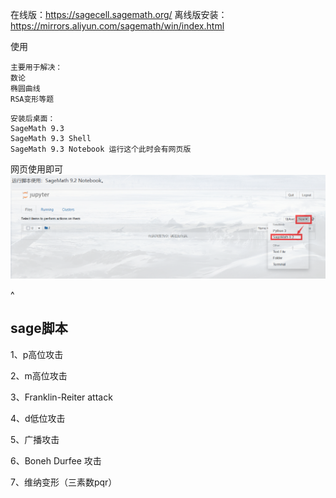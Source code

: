 在线版：<https://sagecell.sagemath.org/>
离线版安装：<https://mirrors.aliyun.com/sagemath/win/index.html>

使用
```
主要用于解决：
数论
椭圆曲线
RSA变形等题
```
```
安装后桌面：
SageMath 9.3
SageMath 9.3 Shell
SageMath 9.3 Notebook 运行这个此时会有网页版
```
网页使用即可
![](.topwrite/assets/image_1732633628535.png)


^
## **sage脚本**

1、p高位攻击

2、m高位攻击

3、Franklin-Reiter attack


4、d低位攻击

5、广播攻击

6、Boneh Durfee 攻击


7、维纳变形（三素数pqr）









